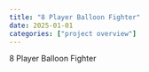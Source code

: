 ```yaml
---
title: "8 Player Balloon Fighter"
date: 2025-01-01
categories: ["project overview"]
---
```


8 Player Balloon Fighter